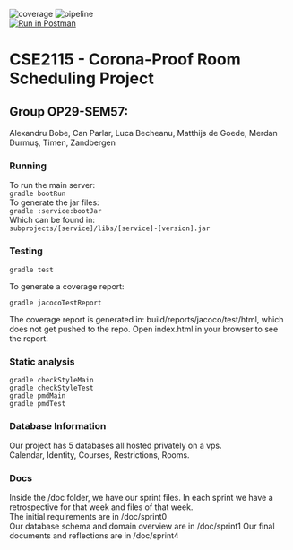 ![coverage](https://gitlab.ewi.tudelft.nl/cse2115/2020-2010/8-corona-proof-room-scheduling/op29-sem57/badges/master/coverage.svg)
![pipeline](https://gitlab.ewi.tudelft.nl/cse2115/2020-2010/8-corona-proof-room-scheduling/op29-sem57/badges/master/pipeline.svg)  
[![Run in Postman](https://run.pstmn.io/button.svg)](https://app.getpostman.com/run-collection/cc338932253b8ffe60f6)

# CSE2115 - Corona-Proof Room Scheduling Project
## Group OP29-SEM57:  
Alexandru Bobe, Can Parlar, Luca Becheanu, Matthijs de Goede, Merdan Durmuş, Timen, Zandbergen

### Running
To run the main server:  
`gradle bootRun`  
To generate the jar files:  
`gradle :service:bootJar`  
Which can be found in:   
`subprojects/[service]/libs/[service]-[version].jar`  

### Testing
```
gradle test
```
To generate a coverage report:
```
gradle jacocoTestReport
```
The coverage report is generated in: build/reports/jacoco/test/html, which does not get pushed to the repo. Open index.html in your browser to see the report.

### Static analysis
```
gradle checkStyleMain
gradle checkStyleTest
gradle pmdMain
gradle pmdTest
```

### Database Information
Our project has 5 databases all hosted privately on a vps.  
Calendar, Identity, Courses, Restrictions, Rooms.

### Docs
Inside the /doc folder, we have our sprint files. In each sprint we have a retrospective for that week and files of that week.  
The initial requirements are in /doc/sprint0  
Our database schema and domain overview are in /doc/sprint1
Our final documents and reflections are in /doc/sprint4
